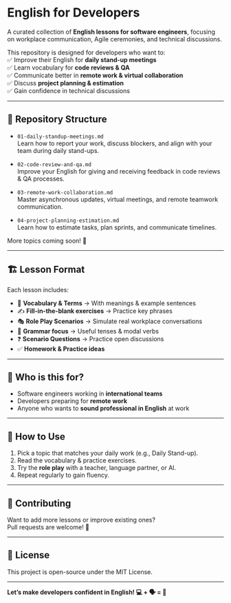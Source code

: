 # English for Developers  

A curated collection of **English lessons for software engineers**, focusing on workplace communication, Agile ceremonies, and technical discussions.  

This repository is designed for developers who want to:  
✅ Improve their English for **daily stand-up meetings**  
✅ Learn vocabulary for **code reviews & QA**  
✅ Communicate better in **remote work & virtual collaboration**  
✅ Discuss **project planning & estimation**  
✅ Gain confidence in technical discussions  

---

## 📂 Repository Structure  

- `01-daily-standup-meetings.md`  
  Learn how to report your work, discuss blockers, and align with your team during daily stand-ups.  

- `02-code-review-and-qa.md`  
  Improve your English for giving and receiving feedback in code reviews & QA processes.  

- `03-remote-work-collaboration.md`  
  Master asynchronous updates, virtual meetings, and remote teamwork communication.  

- `04-project-planning-estimation.md`  
  Learn how to estimate tasks, plan sprints, and communicate timelines.  

More topics coming soon! 🚀  

---

## 🏗 Lesson Format  

Each lesson includes:  
- 📖 **Vocabulary & Terms** → With meanings & example sentences  
- ✍️ **Fill-in-the-blank exercises** → Practice key phrases  
- 🎭 **Role Play Scenarios** → Simulate real workplace conversations  
- 📝 **Grammar focus** → Useful tenses & modal verbs  
- ❓ **Scenario Questions** → Practice open discussions  
- ✅ **Homework & Practice ideas**  

---

## 🎯 Who is this for?  

- Software engineers working in **international teams**  
- Developers preparing for **remote work**  
- Anyone who wants to **sound professional in English** at work  

---

## 🚀 How to Use  

1. Pick a topic that matches your daily work (e.g., Daily Stand-up).  
2. Read the vocabulary & practice exercises.  
3. Try the **role play** with a teacher, language partner, or AI.  
4. Repeat regularly to gain fluency.  

---

## 🤝 Contributing  

Want to add more lessons or improve existing ones?  
Pull requests are welcome! 🎉  

---

## 📌 License  

This project is open-source under the MIT License.  

---

**Let’s make developers confident in English! 💻 + 🗣 = 🚀**  

